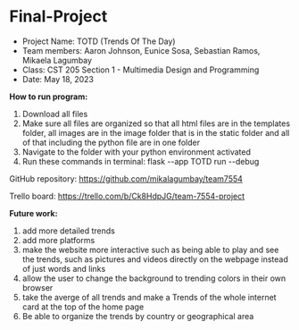 ﻿# Final-Project
- Project Name: TOTD (Trends Of The Day)
- Team members: Aaron Johnson, Eunice Sosa, Sebastian Ramos, Mikaela Lagumbay
- Class: CST 205 Section 1 - Multimedia Design and Programming
- Date: May 18, 2023

**How to run program:**

1. Download all files 
2. Make sure all files are organized so that all html files are in the templates folder, all images are in the image folder 
that is in the static folder and all of that including the python file are in one folder
3. Navigate to the folder with your python environment activated
4. Run these commands in terminal: flask --app TOTD run --debug

GitHub repository: https://github.com/mikalagumbay/team7554

Trello board: https://trello.com/b/Ck8HdpJG/team-7554-project

**Future work:**

1. add more detailed trends
2. add more platforms
3. make the website more interactive such as being able to play and see the trends, such as pictures and videos
directly on the webpage instead of just words and links
4. allow the user to change the background to trending colors in their own browser
5. take the averge of all trends and make a Trends of the whole internet card at the top of the home page
6. Be able to organize the trends by country or geographical area
